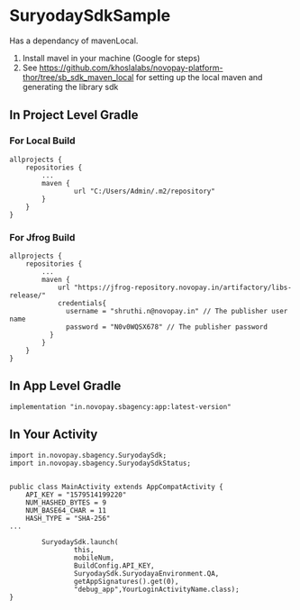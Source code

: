 # SuryodaySdkSample

Has a dependancy of mavenLocal.

1. Install mavel in your machine (Google for steps)
2. See https://github.com/khoslalabs/novopay-platform-thor/tree/sb_sdk_maven_local for setting up the local maven and generating the library sdk 

## In Project Level Gradle

### For Local Build
```
allprojects {
    repositories {
        ...
        maven {
                url "C:/Users/Admin/.m2/repository"
        }
    }
}
```

### For Jfrog Build
```
allprojects {
    repositories {
        ...
        maven {
            url "https://jfrog-repository.novopay.in/artifactory/libs-release/"
            credentials{
              username = "shruthi.n@novopay.in" // The publisher user name
              password = "N0v0WQSX678" // The publisher password
          }
        }
    }
}
```

## In App Level Gradle
```
implementation "in.novopay.sbagency:app:latest-version"
```

## In Your Activity
```
import in.novopay.sbagency.SuryodaySdk;
import in.novopay.sbagency.SuryodaySdkStatus;


public class MainActivity extends AppCompatActivity {
    API_KEY = "1579514199220"
    NUM_HASHED_BYTES = 9
    NUM_BASE64_CHAR = 11
    HASH_TYPE = "SHA-256"
...

        SuryodaySdk.launch(
                this,
                mobileNum,
                BuildConfig.API_KEY,
                SuryodaySdk.SuryodayaEnvironment.QA,
                getAppSignatures().get(0),
                "debug_app",YourLoginActivityName.class);
}
```
